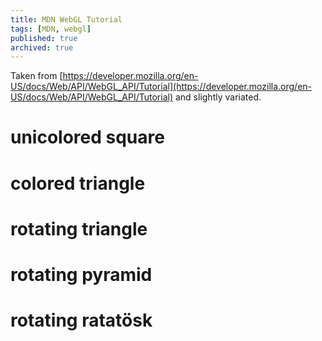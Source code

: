 ```yaml
---
title: MDN WebGL Tutorial
tags: [MDN, webgl]
published: true
archived: true
---
```

Taken from [https://developer.mozilla.org/en-US/docs/Web/API/WebGL_API/Tutorial](https://developer.mozilla.org/en-US/docs/Web/API/WebGL_API/Tutorial) and slightly variated.

<script type="text/javascript" src="/assets/js/mdn-webgl/gl-matrix/gl-matrix-min.js"></script>

# unicolored square

<canvas id="gl-canvas-02" width="640" height="480"></canvas>
<script type="module" src="/assets/js/mdn-webgl/tutorial-02.js"></script>

# colored triangle

<canvas id="gl-canvas-03" width="640" height="480"></canvas>
<script type="module" src="/assets/js/mdn-webgl/tutorial-03.js"></script>

# rotating triangle

<canvas id="gl-canvas-04" width="640" height="480"></canvas>
<script type="module" src="/assets/js/mdn-webgl/tutorial-04.js"></script>

# rotating pyramid

<canvas id="gl-canvas-05" width="640" height="480"></canvas>
<script type="module" src="/assets/js/mdn-webgl/tutorial-05.js"></script>

# rotating ratatösk

<canvas id="gl-canvas-06" width="640" height="480"></canvas>
<script type="module" src="/assets/js/mdn-webgl/tutorial-06.js"></script>
